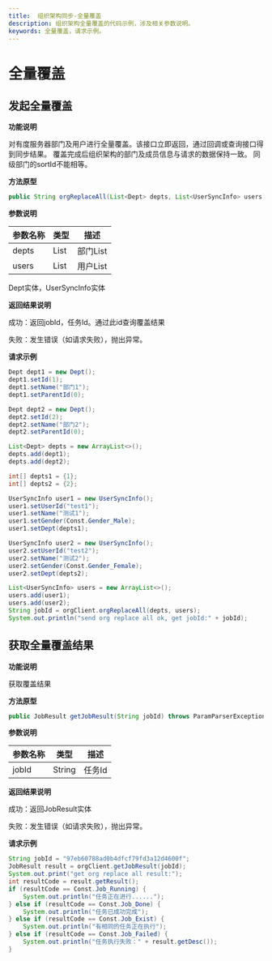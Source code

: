 ```yaml
---
title:  组织架构同步-全量覆盖
description: 组织架构全量覆盖的代码示例，涉及相关参数说明。
keywords: 全量覆盖，请求示例。
---
```


# 全量覆盖

## 发起全量覆盖

**功能说明**

对有度服务器部门及用户进行全量覆盖。该接口立即返回，通过回调或查询接口得到同步结果。 覆盖完成后组织架构的部门及成员信息与请求的数据保持一致。 同级部门的sortId不能相等。

**方法原型**

```java
public String orgReplaceAll(List<Dept> depts, List<UserSyncInfo> users) throws ParamParserException, AESCryptoException, HttpRequestException;
```

**参数说明**

| 参数名称 | 类型 | 描述     |
| -------- | ---- | -------- |
| depts    | List | 部门List |
| users    | List | 用户List |

Dept实体，UserSyncInfo实体

**返回结果说明**

成功：返回jobId，任务Id。通过此id查询覆盖结果

失败：发生错误（如请求失败），抛出异常。

**请求示例**

```java
Dept dept1 = new Dept();
dept1.setId(1);
dept1.setName("部门1");
dept1.setParentId(0);

Dept dept2 = new Dept();
dept2.setId(2);
dept2.setName("部门2");
dept2.setParentId(0);

List<Dept> depts = new ArrayList<>();
depts.add(dept1);
depts.add(dept2);

int[] depts1 = {1};
int[] depts2 = {2};

UserSyncInfo user1 = new UserSyncInfo();
user1.setUserId("test1");
user1.setName("测试1");
user1.setGender(Const.Gender_Male);
user1.setDept(depts1);

UserSyncInfo user2 = new UserSyncInfo();
user2.setUserId("test2");
user2.setName("测试2");
user2.setGender(Const.Gender_Female);
user2.setDept(depts2);

List<UserSyncInfo> users = new ArrayList<>();
users.add(user1);
users.add(user2);
String jobId = orgClient.orgReplaceAll(depts, users);
System.out.println("send org replace all ok, get jobId:" + jobId);
```

## 获取全量覆盖结果

**功能说明**

获取覆盖结果

**方法原型**

```java
public JobResult getJobResult(String jobId) throws ParamParserException, HttpRequestException, AESCryptoException;
```

**参数说明**

| 参数名称 | 类型   | 描述   |
| -------- | ------ | ------ |
| jobId    | String | 任务Id |

**返回结果说明**

成功：返回JobResult实体

失败：发生错误（如请求失败），抛出异常。

**请求示例**

```java
String jobId = "97eb60788ad0b4dfcf79fd3a12d4600f";
JobResult result = orgClient.getJobResult(jobId);
System.out.print("get org replace all result:");
int resultCode = result.getResult();
if (resultCode == Const.Job_Running) {
    System.out.println("任务正在进行......");
} else if (resultCode == Const.Job_Done) {
    System.out.println("任务已成功完成");
} else if (resultCode == Const.Job_Exist) {
    System.out.println("有相同的任务正在执行");
} else if (resultCode == Const.Job_Failed) {
    System.out.println("任务执行失败：" + result.getDesc());
}
```